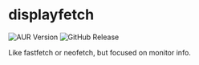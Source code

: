# displayfetch
![AUR Version](https://img.shields.io/aur/version/:displayfetch) ![GitHub Release](https://img.shields.io/github/v/release/:luxiumstudios/:displayfetch)
 
Like fastfetch or neofetch, but focused on monitor info.
